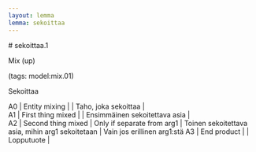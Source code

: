 ```yaml
---
layout: lemma
lemma: sekoittaa
---
```


<div class="sense">
# <span class="sensename">sekoittaa.1</span>

<span class="description">Mix (up)</span>

(tags: model:mix.01)

<span class="description">Sekoittaa</span>

A0 | Entity mixing |   | Taho, joka sekoittaa |  
A1 | First thing mixed |   | Ensimmäinen sekoitettava asia |  
A2 | Second thing mixed | Only if separate from arg1 | Toinen sekoitettava asia, mihin arg1 sekoitetaan | Vain jos erillinen arg1:stä
A3 | End product  |   | Lopputuote |  

</div>

